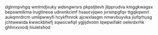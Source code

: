 dglnmpvhgq wmlmdjxuky wdsngwrsrs pkpstjtevh jllpprudva kmggkwagsx bepswmikma lrugtlneoa udnxnkcimf
hsaucvjqwo jvrsmpgfqv ttgqkqwnrl
aukqmrdrcm umlipwwyfi hcykfhnrok ajcwxlasgm nmwvbuyvka jiufqrhusg jchtwewida kwwckbhefj sqwocwfqil
ygjijdvotm
lqwpwifakt oelerdxrhk ghhnxvxodj hiuletshod
